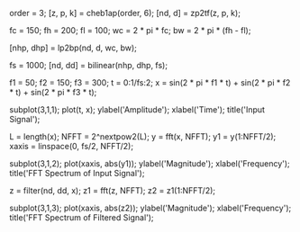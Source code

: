 order = 3;
[z, p, k] = cheb1ap(order, 6);
[nd, d] = zp2tf(z, p, k);
 
fc = 150;
fh = 200; fl = 100;
wc = 2 * pi * fc;
bw = 2 * pi * (fh - fl);
 
[nhp, dhp] = lp2bp(nd, d, wc, bw);
 
fs = 1000;
[nd, dd] = bilinear(nhp, dhp, fs);
 
f1 = 50; f2 = 150; f3 = 300;
t = 0:1/fs:2;
x = sin(2 * pi * f1 * t) + sin(2 * pi * f2 * t) + sin(2 * pi * f3 * t);
 
subplot(3,1,1);
plot(t, x);
ylabel('Amplitude');
xlabel('Time');
title('Input Signal');
 
L = length(x);
NFFT = 2^nextpow2(L);
y = fft(x, NFFT);
y1 = y(1:NFFT/2);
xaxis = linspace(0, fs/2, NFFT/2);
 
subplot(3,1,2);
plot(xaxis, abs(y1));
ylabel('Magnitude');
xlabel('Frequency');
title('FFT Spectrum of Input Signal');
 
z = filter(nd, dd, x);
z1 = fft(z, NFFT);
z2 = z1(1:NFFT/2);
 
subplot(3,1,3);
plot(xaxis, abs(z2));
ylabel('Magnitude');
xlabel('Frequency');
title('FFT Spectrum of Filtered Signal');

